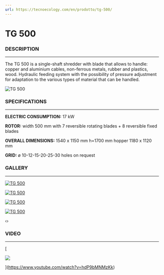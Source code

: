 ```yaml
---
url: https://tecnoecology.com/en/prodotto/tg-500/
---
```


# TG 500

### DESCRIPTION

---

The TG 500 is a single-shaft shredder with blade that allows to handle: copper and aluminium cables, non-ferrous metals, rubber and plastics, wood. Hydraulic feeding system with the possibility of pressure adjustment for adaptation to the various types of material that can be handled.

![TG 500](https://tecnoecology.com/wp-content/uploads/2017/09/TG500.jpg)

### SPECIFICATIONS

---

**ELECTRIC CONSUMPTION:** 17 kW

**ROTOR:** width 500 mm with 7 reversible rotating blades + 8 reversible fixed blades

**OVERALL DIMENSIONS:** 1540 x 1150 mm h=1700 mm hopper 1180 x 1120 mm

**GRID:** ø 10-12-15-20-25-30 holes on request

### GALLERY

---

[![TG 500](http://tecnoecology.com/wp-content/uploads/2017/09/TG-500-1-wpcf_500x500.jpg "TG 500")](http://tecnoecology.com/wp-content/uploads/2017/09/TG-500-1.jpg)

[![TG 500](http://tecnoecology.com/wp-content/uploads/2017/09/TG-500-2-wpcf_500x500.jpg "TG 500")](http://tecnoecology.com/wp-content/uploads/2017/09/TG-500-2.jpg)

[![TG 500](http://tecnoecology.com/wp-content/uploads/2017/09/TG-500-3-wpcf_500x500.jpg "TG 500")](http://tecnoecology.com/wp-content/uploads/2017/09/TG-500-3.jpg)

[![TG 500](http://tecnoecology.com/wp-content/uploads/2017/09/TG-500-4-wpcf_500x500.jpg "TG 500")](http://tecnoecology.com/wp-content/uploads/2017/09/TG-500-4.jpg)

‹›

### VIDEO

---

[

![](http://tecnoecology.com/wp-content/uploads/2017/09/Video.jpg)



](https://www.youtube.com/watch?v=hdP9bMNMzKk)


